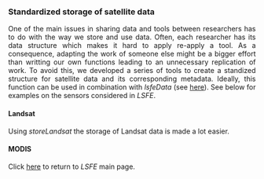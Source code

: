 ### Standardized storage of satellite data

<p align="justify">
One of the main issues in sharing data and tools between researchers has to do with the way we store and use data. Often, each researcher has its data structure which makes it hard to apply re-apply a tool. As a consequence, adapting the work of someone else might be a bigger effort than writting our own functions leading to an unnecessary replication of work.
To avoid this, we developed a series of tools to create a standized structure for satellite data and its corresponding metadata. Ideally, this function can be used in combination with <i>lsfeData</i> (see <a href="https://github.com/LSFE/info/blob/master/example_3.md">here</a>). See below for examples on the sensors considered in <i>LSFE</i>.
</p>

#### Landsat
<p align="justify">
Using <i>storeLandsat</i> the storage of Landsat data is made a lot easier.
</p>


#### MODIS
<p align="justify">
</p>

</b>

Click <a href="https://github.com/LSFE/LSFE-R">here</a> to return to <i>LSFE</i> main page.
